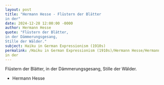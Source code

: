 ```yaml
---
layout: post
title: "Hermann Hesse - Flüstern der Blätter 
in der"
date: 2024-12-28 12:00:00 -0000
author: Hermann Hesse
quote: "Flüstern der Blätter, 
in der Dämmerungsgesang, 
Stille der Wälder."
subject: Haiku in German Expressionism (1910s)
permalink: /Haiku in German Expressionism (1910s)/Hermann Hesse/Hermann Hesse - Flüstern der Blätter 
in der
---
```


Flüstern der Blätter, 
in der Dämmerungsgesang, 
Stille der Wälder.

- Hermann Hesse
